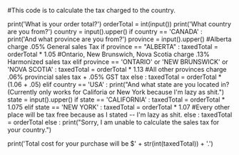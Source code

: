 #This code is to calculate the tax charged to the country.

print('What is your order total?')
orderTotal = int(input())
print('What country are you from?')
country = input().upper()
if country == 'CANADA' :
    print('And what province are you from?')
    province = input().upper()
#Alberta charge .05% General sales Tax
    if province == "ALBERTA" :
        taxedTotal = orderTotal * 1.05
#Ontario, New Brunswich, Nova Scotia charge .13% Harmonized sales tax
    elif province == 'ONTARIO' or 'NEW BRUNSWICK' or 'NOVA SCOTIA' :
        taxedTotal = orderTotal * 1.13
#All other provinces charge .06% provincial sales tax + .05% GST tax
    else : 
        taxedTotal = orderTotal * (1.06 + .05)
elif country == 'USA' :
    print("And what state are you located in? (Currently only works for Califoria or New York because I'm lazy as shit.")
    state = input().upper()
    if state == 'CALIFORNIA' :
        taxedTotal = orderTotal * 1.075
    elif state == 'NEW YORK' :
        taxedTotal = orderTotal * 1.07
#Every other place will be tax free because as I stated -- I'm lazy as shit.
    else :
        taxedTotal = orderTotal 
else :
    print("Sorry, I am unable to calculate the sales tax for your country.")

print('Total cost for your purchase will be $' + str(int(taxedTotal)) + '.')
